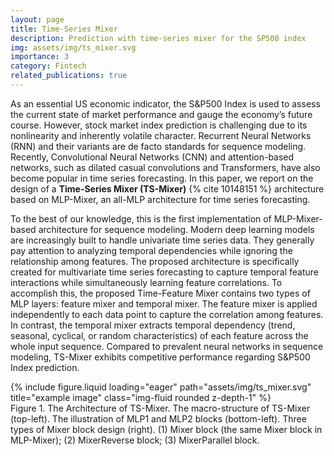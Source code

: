 ```yaml
---
layout: page
title: Time-Series Mixer
description: Prediction with time-series mixer for the SP500 index
img: assets/img/ts_mixer.svg
importance: 3
category: Fintech
related_publications: true
---
```


As an essential US economic indicator, the S&P500 Index is used to assess the current state of market performance and gauge the economy’s future course. However, stock market index prediction is challenging due to its nonlinearity and inherently volatile character. Recurrent Neural Networks (RNN) and their variants are de facto standards for sequence modeling. Recently, Convolutional Neural Networks (CNN) and attention-based networks, such as dilated casual convolutions and Transformers, have also become popular in time series forecasting. In this paper, we report on the design of a **Time-Series Mixer (TS-Mixer)** {% cite 10148151 %} architecture based on MLP-Mixer, an all-MLP architecture for time series forecasting. 

To the best of our knowledge, this is the first implementation of MLP-Mixer-based architecture for sequence modeling. Modern deep learning models are increasingly built to handle univariate time series data. They generally pay attention to analyzing temporal dependencies while ignoring the relationship among features. The proposed architecture is specifically created for multivariate time series forecasting to capture temporal feature interactions while simultaneously learning feature correlations. To accomplish this, the proposed Time-Feature Mixer contains two types of MLP layers: feature mixer and temporal mixer. The feature mixer is applied independently to each data point to capture the correlation among features. In contrast, the temporal mixer extracts temporal dependency (trend, seasonal, cyclical, or random characteristics) of each feature across the whole input sequence. Compared to prevalent neural networks in sequence modeling, TS-Mixer exhibits competitive performance regarding S&P500 Index prediction.

<div class="row">
    <div class="col-sm mt-3 mt-md-0">
        {% include figure.liquid loading="eager" path="assets/img/ts_mixer.svg" title="example image" class="img-fluid rounded z-depth-1" %}
    </div>
</div>
<div class="caption">
    Figure 1. The Architecture of TS-Mixer. The macro-structure of TS-Mixer (top-left). The illustration of MLP1 and MLP2 blocks (bottom-left). Three types of Mixer block design (right). (1) Mixer block (the same Mixer block in MLP-Mixer); (2) MixerReverse block; (3) MixerParallel block.
</div>
